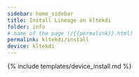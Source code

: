 ```yaml
---
sidebar: home_sidebar
title: Install Lineage on kltekdi
folder: info
# name of the page (/{{permalink}}.html)
permalink: kltekdi/install
device: kltekdi
---
```

{% include templates/device_install.md %}
